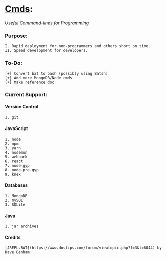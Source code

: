 # [Cmds](https://github.com/Sondro/Cmds): 
_Useful Command-lines for Programming_

### Purpose:
```
I. Rapid deployment for non-programmers and others short on time.
II. Speed development for developers.
```
### To-Do:
```
[+] Convert bat to bash (possibly using Batsh)
[+] Add more MongoDB/Node cmds
[+] Make reference doc
```
### Current Support:

#### Version Control
```
1. git
```
#### JavaScript 
```
1. node
2. npm
3. yarn
4. nodemon
5. webpack
6. react
7. node-gyp
8. node-pre-gyp
9. knex
```
#### Databases
```
1. MongoDB
2. mySQL
3. SQLite
```
#### Java
```
1. jar archives
```
#### Credits
```
[JREPL.BAT](https://www.dostips.com/forum/viewtopic.php?f=3&t=6044) by Dave Benham
```